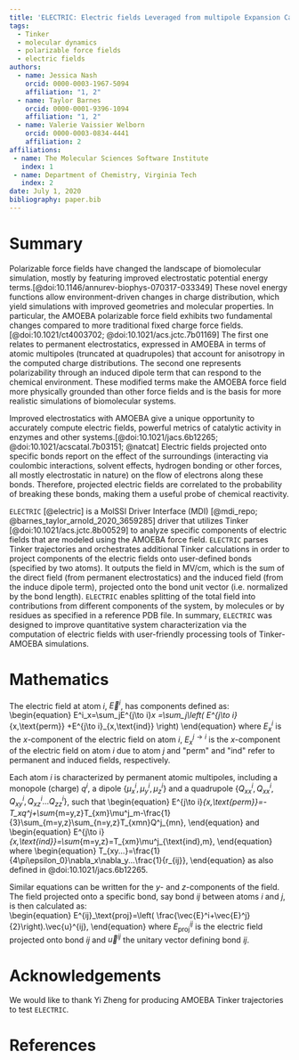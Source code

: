 ```yaml
---
title: 'ELECTRIC: Electric fields Leveraged from multipole Expansion Calculations in Tinker Rapid Interface Code'
tags:
  - Tinker
  - molecular dynamics
  - polarizable force fields
  - electric fields
authors:
  - name: Jessica Nash
    orcid: 0000-0003-1967-5094
    affiliation: "1, 2" 
  - name: Taylor Barnes
    orcid: 0000-0001-9396-1094
    affiliation: "1, 2" 
  - name: Valerie Vaissier Welborn
    orcid: 0000-0003-0834-4441
    affiliation: 2 
affiliations:
 - name: The Molecular Sciences Software Institute
   index: 1
 - name: Department of Chemistry, Virginia Tech
   index: 2
date: July 1, 2020
bibliography: paper.bib
---
```



# Summary

Polarizable force fields have changed the landscape of biomolecular simulation, mostly by featuring improved electrostatic potential energy terms.[@doi:10.1146/annurev-biophys-070317-033349] These novel energy functions allow environment-driven changes in charge distribution, which yield simulations with improved geometries and molecular properties. In particular, the AMOEBA polarizable force field exhibits two fundamental changes compared to more traditional fixed charge force fields.[@doi:10.1021/ct4003702; @doi:10.1021/acs.jctc.7b01169] The first one relates to permanent electrostatics, expressed in AMOEBA in terms of atomic multipoles (truncated at quadrupoles) that account for anisotropy in the computed charge distributions. The second one represents polarizability through an induced dipole term that can respond to the chemical environment. These modified terms make the AMOEBA force field more physically grounded than other force fields and is the basis for more realistic simulations of biomolecular systems.

Improved electrostatics with AMOEBA give a unique opportunity to accurately compute electric fields, powerful metrics of catalytic activity in enzymes and other systems.[@doi:10.1021/jacs.6b12265; @doi:10.1021/acscatal.7b03151; @natcat] Electric fields projected onto specific bonds report on the effect of the surroundings (interacting via coulombic interactions, solvent effects, hydrogen bonding or other forces, all mostly electrostatic in nature) on the flow of electrons along these bonds. Therefore, projected electric fields are correlated to the probability of breaking these bonds, making them a useful probe of chemical reactivity.

`ELECTRIC` [@electric] is a MolSSI Driver Interface (MDI) [@mdi_repo; @barnes_taylor_arnold_2020_3659285] driver that utilizes Tinker [@doi:10.1021/acs.jctc.8b00529] to analyze specific components of electric fields that are modeled using the AMOEBA force field.  `ELECTRIC` parses Tinker trajectories and orchestrates additional Tinker calculations in order to project components of the electric fields onto user-defined bonds (specified by two atoms). It outputs the field in MV/cm, which is the sum of the direct field (from permanent electrostatics) and the induced field (from the induce dipole term), projected onto the bond unit vector (i.e. normalized by the bond length). `ELECTRIC` enables splitting of the total field into contributions from different components of the system, by molecules or by residues as specified in a reference PDB file. In summary, `ELECTRIC` was designed to improve quantitative system characterization via the computation of electric fields with user-friendly processing tools of Tinker-AMOEBA simulations.

# Mathematics
The electric field at atom $i$, $\vec{E}^i$, has components defined as:
\begin{equation}
E^i_x=\sum_jE^{j\to i}_x =\sum_j\left( E^{j\to i}_{x,\text{perm}} +E^{j\to i}_{x,\text{ind}} \right)
\end{equation}
where $E^i_x$ is the $x$-component of the electric field on atom $i$, $E^{j\to i}_x$ is the $x$-component of the electric field on atom $i$ due to atom $j$ and "perm" and "ind" refer to permanent and induced fields, respectively. 

Each atom $i$ is characterized by permanent atomic multipoles, including a monopole (charge) $q^i$, a dipole $\{\mu^i_x,\mu^i_y,\mu^i_z\}$ and a quadrupole $\{Q^i_{xx}, Q^i_{xx},Q^i_{xy},Q^i_{xz}...Q^i_{zz}\}$, such that
\begin{equation}
E^{j\to i}_{x,\text{perm}}=-T_xq^j+\sum_{m=y,z}T_{xm}\mu^j_m-\frac{1}{3}\sum_{m=y,z}\sum_{n=y,z}T_{xmn}Q^j_{mn},
\end{equation}
and
\begin{equation}
E^{j\to i}_{x,\text{ind}}=\sum_{m=y,z}=T_{xm}\mu^j_{\text{ind},m},
\end{equation}
where
\begin{equation}
T_{xy...}=\frac{1}{4\pi\epsilon_0}\nabla_x\nabla_y...\frac{1}{r_{ij}},
\end{equation}
as also defined in @doi:10.1021/jacs.6b12265.

Similar equations can be written for the $y$- and $z$-components of the field. 
The field projected onto a specific bond, say bond $ij$ between atoms $i$ and $j$, is then calculated as:  
\begin{equation}
E^{ij}_\text{proj}=\left( \frac{\vec{E}^i+\vec{E}^j}{2}\right).\vec{u}^{ij},
\end{equation}
where $E^{ij}_\text{proj}$ is the electric field projected onto bond $ij$ and $\vec{u}^{ij}$ the unitary vector defining bond $ij$.

# Acknowledgements

We would like to thank Yi Zheng for producing AMOEBA Tinker trajectories to test `ELECTRIC`.

# References
